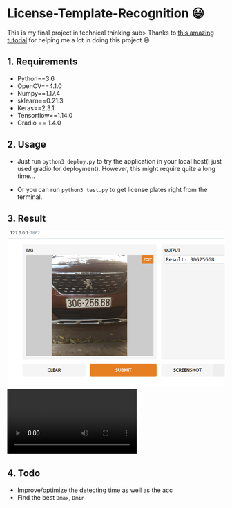 # License-Template-Recognition :smiley:


This is my final project in technical thinking sub> Thanks to [this amazing tutorial](https://medium.com/@quangnhatnguyenle/detect-and-recognize-vehicles-license-plate-with-machine-learning-and-python-part-1-detection-795fda47e922) for helping me a lot in doing this project :smile:

## 1. Requirements

- Python==3.6
- OpenCV==4.1.0
- Numpy==1.17.4
- sklearn==0.21.3
- Keras==2.3.1
- Tensorflow==1.14.0
- Gradio == 1.4.0

## 2. Usage 

- Just run `python3 deploy.py`  to try the application in your local host(I just used gradio for deployment). However, this might require quite a long time...

- Or you can run `python3 test.py` to get license plates right from the terminal.


## 3. Result

![alt text](https://github.com/manhph2211/License-Plate-Reco/blob/last/test.png)
![caption](https://github.com/manhph2211/License-Plate-Reco/blob/last/demo.webm)
## 4. Todo

- Improve/optimize the detecting time as well as the acc
- Find the best `Dmax`, `Dmin`

